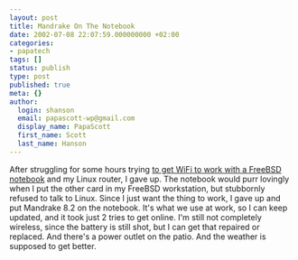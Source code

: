 ```yaml
---
layout: post
title: Mandrake On The Notebook
date: 2002-07-08 22:07:59.000000000 +02:00
categories:
- papatech
tags: []
status: publish
type: post
published: true
meta: {}
author:
  login: shanson
  email: papascott-wp@gmail.com
  display_name: PapaScott
  first_name: Scott
  last_name: Hanson
---
```

<p>After struggling for some hours trying <a href="https://www.papascott.de/2002/06/23/1781.php#001781">to get WiFi to work with a FreeBSD notebook</a> and my Linux router, I gave up. The notebook would purr lovingly when I put the other card in my FreeBSD workstation, but stubbornly refused to talk to Linux. Since I just want the thing to work, I gave up and put Mandrake 8.2 on the notebook. It's what we use at work, so I can keep updated, and it took just 2 tries to get online. I'm still not completely wireless, since the battery is still shot, but I can get that repaired or replaced. And there's a power outlet on the patio. And the weather is supposed to get better.</p>
